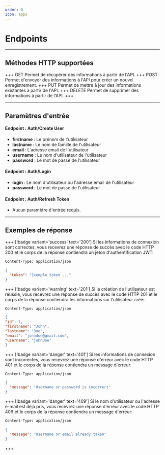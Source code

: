 ```yaml
---
order: 0
icon: apps
---
```


# Endpoints

---

## Méthodes HTTP supportées

+++ GET
Permet de récupérer des informations à partir de l'API.
+++ POST
Permet d'envoyer des informations à l'API pour créer un nouvel enregistrement.
+++ PUT
Permet de mettre à jour des informations existantes à partir de l'API.
+++ DELETE
Permet de supprimer des informations à partir de l'API.
+++

---

## Paramètres d'entrée

#### Endpoint : Auth/Create User
- **firstname** : Le prénom de l'utilisateur
- **lastname** : Le nom de famille de l'utilisateur
- **email** : L'adresse email de l'utilisateur
- **username** : Le nom d'utilisateur de l'utilisateur
- **password** : Le mot de passe de l'utilisateur

#### Endpoint : Auth/Login
- **login** : Le nom d'utilisateur ou l'adresse email de l'utilisateur
- **password** : Le mot de passe de l'utilisateur

#### Endpoint : Auth/Refresh Token
- Aucun paramètre d'entrée requis.

---

## Exemples de réponse

+++ [!badge variant='success' text='200']
Si les informations de connexion sont correctes, vous recevrez une réponse de succès avec le code HTTP 200 et le corps de la réponse contiendra un jeton d'authentification JWT:
```HTTP/1.1 200 OK
Content-Type: application/json
```
```json
{
  "token": "Exemple token ..."
}
```
+++ [!badge variant='warning' text='201']
Si la création de l'utilisateur est réussie, vous recevrez une réponse de succès avec le code HTTP 201 et le corps de la réponse contiendra les informations sur l'utilisateur créé:
```HTTP/1.1 201 Created
Content-Type: application/json
```
```json
{
"id": 1,
"firstname": "John",
"lastname": "Doe",
"email": "johndoe@gmail.com",
"username": "johnDoe"
}
```
+++ [!badge variant='danger' text='401']
Si les informations de connexion sont incorrectes, vous recevrez une réponse d'erreur avec le code HTTP 401 et le corps de la réponse contiendra un message d'erreur:
```HTTP/1.1 401 Unauthorized
Content-Type: application/json
```
```json
{
  "message": "Username or password is incorrect"
}
```
+++ [!badge variant='danger' text='409']
Si le nom d'utilisateur ou l'adresse e-mail est déjà pris, vous recevrez une réponse d'erreur avec le code HTTP 409 et le corps de la réponse contiendra un message d'erreur:
```HTTP/1.1 409 Conflict
Content-Type: application/json
```
```json
{
  "message": "Username or email already taken"
}
```
+++